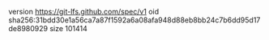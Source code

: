 version https://git-lfs.github.com/spec/v1
oid sha256:31bdd30e1a56ca7a87f1592a6a08afa948d88eb8bb24c7b6dd95d17de8980929
size 101414
